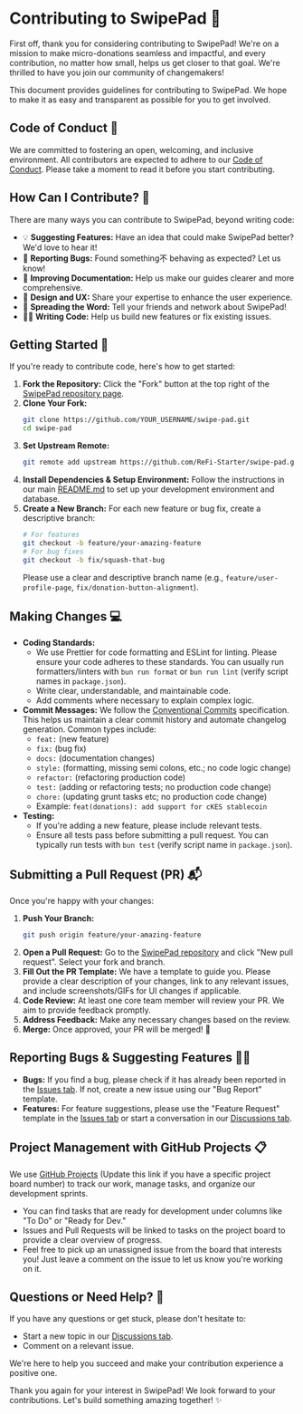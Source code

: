 # Contributing to SwipePad 💖

First off, thank you for considering contributing to SwipePad! We're on a mission to make micro-donations seamless and impactful, and every contribution, no matter how small, helps us get closer to that goal. We're thrilled to have you join our community of changemakers!

This document provides guidelines for contributing to SwipePad. We hope to make it as easy and transparent as possible for you to get involved.

## Code of Conduct 📜

We are committed to fostering an open, welcoming, and inclusive environment. All contributors are expected to adhere to our [Code of Conduct](CODE_OF_CONDUCT.md). Please take a moment to read it before you start contributing.

## How Can I Contribute? 🤔

There are many ways you can contribute to SwipePad, beyond writing code:

- 💡 **Suggesting Features:** Have an idea that could make SwipePad better? We'd love to hear it!
- 🐛 **Reporting Bugs:** Found something不 behaving as expected? Let us know!
- 📄 **Improving Documentation:** Help us make our guides clearer and more comprehensive.
- 🎨 **Design and UX:** Share your expertise to enhance the user experience.
- 📢 **Spreading the Word:** Tell your friends and network about SwipePad!
- 🧑‍💻 **Writing Code:** Help us build new features or fix existing issues.

## Getting Started 🚀

If you're ready to contribute code, here's how to get started:

1.  **Fork the Repository:** Click the "Fork" button at the top right of the [SwipePad repository page](https://github.com/ReFi-Starter/swipe-pad).
2.  **Clone Your Fork:**
    ```bash
    git clone https://github.com/YOUR_USERNAME/swipe-pad.git
    cd swipe-pad
    ```
3.  **Set Upstream Remote:**
    ```bash
    git remote add upstream https://github.com/ReFi-Starter/swipe-pad.git
    ```
4.  **Install Dependencies & Setup Environment:** Follow the instructions in our main [README.md](../README.md#getting-started) to set up your development environment and database.
5.  **Create a New Branch:** For each new feature or bug fix, create a descriptive branch:
    ```bash
    # For features
    git checkout -b feature/your-amazing-feature
    # For bug fixes
    git checkout -b fix/squash-that-bug
    ```
    Please use a clear and descriptive branch name (e.g., `feature/user-profile-page`, `fix/donation-button-alignment`).

## Making Changes 💻

- **Coding Standards:**
    - We use Prettier for code formatting and ESLint for linting. Please ensure your code adheres to these standards. You can usually run formatters/linters with `bun run format` or `bun run lint` (verify script names in `package.json`).
    - Write clear, understandable, and maintainable code.
    - Add comments where necessary to explain complex logic.
- **Commit Messages:** We follow the [Conventional Commits](https://www.conventionalcommits.org/en/v1.0.0/) specification. This helps us maintain a clear commit history and automate changelog generation. Common types include:
    - `feat:` (new feature)
    - `fix:` (bug fix)
    - `docs:` (documentation changes)
    - `style:` (formatting, missing semi colons, etc.; no code logic change)
    - `refactor:` (refactoring production code)
    - `test:` (adding or refactoring tests; no production code change)
    - `chore:` (updating grunt tasks etc; no production code change)
    - Example: `feat(donations): add support for cKES stablecoin`
- **Testing:**
    - If you're adding a new feature, please include relevant tests.
    - Ensure all tests pass before submitting a pull request. You can typically run tests with `bun test` (verify script name in `package.json`).

## Submitting a Pull Request (PR) 📬

Once you're happy with your changes:

1.  **Push Your Branch:**
    ```bash
    git push origin feature/your-amazing-feature
    ```
2.  **Open a Pull Request:** Go to the [SwipePad repository](https://github.com/ReFi-Starter/swipe-pad) and click "New pull request". Select your fork and branch.
3.  **Fill Out the PR Template:** We have a template to guide you. Please provide a clear description of your changes, link to any relevant issues, and include screenshots/GIFs for UI changes if applicable.
4.  **Code Review:** At least one core team member will review your PR. We aim to provide feedback promptly.
5.  **Address Feedback:** Make any necessary changes based on the review.
6.  **Merge:** Once approved, your PR will be merged! 🎉

## Reporting Bugs & Suggesting Features 🐞💡

- **Bugs:** If you find a bug, please check if it has already been reported in the [Issues tab](https://github.com/ReFi-Starter/swipe-pad/issues). If not, create a new issue using our "Bug Report" template.
- **Features:** For feature suggestions, please use the "Feature Request" template in the [Issues tab](https://github.com/ReFi-Starter/swipe-pad/issues) or start a conversation in our [Discussions tab](https://github.com/ReFi-Starter/swipe-pad/discussions).

## Project Management with GitHub Projects 📋

We use [GitHub Projects](https://github.com/users/ReFi-Starter/projects/1) (Update this link if you have a specific project board number) to track our work, manage tasks, and organize our development sprints.

- You can find tasks that are ready for development under columns like "To Do" or "Ready for Dev."
- Issues and Pull Requests will be linked to tasks on the project board to provide a clear overview of progress.
- Feel free to pick up an unassigned issue from the board that interests you! Just leave a comment on the issue to let us know you're working on it.

## Questions or Need Help? 💬

If you have any questions or get stuck, please don't hesitate to:

- Start a new topic in our [Discussions tab](https://github.com/ReFi-Starter/swipe-pad/discussions).
- Comment on a relevant issue.

We're here to help you succeed and make your contribution experience a positive one.

Thank you again for your interest in SwipePad! We look forward to your contributions. Let's build something amazing together! ✨
